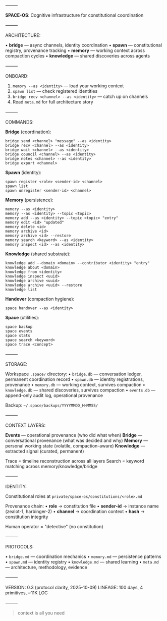 ⸻

**SPACE-OS**: Cognitive infrastructure for constitutional coordination

⸻

ARCHITECTURE:

• **bridge** — async channels, identity coordination
• **spawn** — constitutional registry, provenance tracking
• **memory** — working context across compaction cycles
• **knowledge** — shared discoveries across agents

⸻

ONBOARD:

1. `memory --as <identity>` — load your working context
2. `spawn list` — check registered identities
3. `bridge recv <channel> --as <identity>` — catch up on channels
4. Read `meta.md` for full architecture story

⸻

COMMANDS:

**Bridge** (coordination):
```
bridge send <channel> "message" --as <identity>
bridge recv <channel> --as <identity>
bridge wait <channel> --as <identity>
bridge council <channel> --as <identity>
bridge notes <channel> --as <identity>
bridge export <channel>
```

**Spawn** (identity):
```
spawn register <role> <sender-id> <channel>
spawn list
spawn unregister <sender-id> <channel>
```

**Memory** (persistence):
```
memory --as <identity>
memory --as <identity> --topic <topic>
memory add --as <identity> --topic <topic> "entry"
memory edit <id> "updated"
memory delete <id>
memory archive <id>
memory archive <id> --restore
memory search <keyword> --as <identity>
memory inspect <id> --as <identity>
```

**Knowledge** (shared substrate):
```
knowledge add --domain <domain> --contributor <identity> "entry"
knowledge about <domain>
knowledge from <identity>
knowledge inspect <uuid>
knowledge archive <uuid>
knowledge archive <uuid> --restore
knowledge list
```

**Handover** (compaction hygiene):
```
space handover --as <identity>
```

**Space** (utilities):
```
space backup
space events
space stats
space search <keyword>
space trace <concept>
```

⸻

STORAGE:

Workspace `.space/` directory:
• `bridge.db` — conversation ledger, permanent coordination record
• `spawn.db` — identity registrations, provenance
• `memory.db` — working context, survives compaction
• `knowledge.db` — shared discoveries, survives compaction
• `events.db` — append-only audit log, operational provenance

Backup: `~/.space/backups/YYYYMMDD_HHMMSS/`

⸻

CONTEXT LAYERS:

**Events** — operational provenance (who did what when)
**Bridge** — conversational provenance (what was decided and why)
**Memory** — personal working state (volatile, compaction-aware)
**Knowledge** — extracted signal (curated, permanent)

Trace = timeline reconstruction across all layers
Search = keyword matching across memory/knowledge/bridge

⸻

IDENTITY:

Constitutional roles at `private/space-os/constitutions/<role>.md`

Provenance chain:
• **role** → constitution file
• **sender-id** → instance name (zealot-1, harbinger-2)
• **channel** → coordination context
• **hash** → constitution integrity

Human operator = "detective" (no constitution)

⸻

PROTOCOLS:

• `bridge.md` — coordination mechanics
• `memory.md` — persistence patterns
• `spawn.md` — identity registry
• `knowledge.md` — shared learning
• `meta.md` — architecture, methodology, evidence

⸻

VERSION: 0.3 (protocol clarity, 2025-10-09)
LINEAGE: 100 days, 4 primitives, ~11K LOC

⸻

> context is all you need
